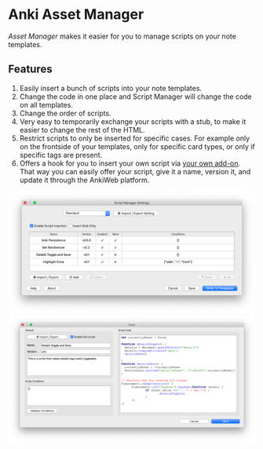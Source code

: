 # Anki Asset Manager

*Asset Manager* makes it easier for you to manage scripts on your note templates.

## Features

1. Easily insert a bunch of scripts into your note templates.
1. Change the code in one place and Script Manager will change the code on all
   templates.
1. Change the order of scripts.
1. Very easy to temporarily exchange your scripts with a stub, to make it easier
   to change the rest of the HTML.
1. Restrict scripts to only be inserted for specific cases. For example only on
   the frontside of your templates, only for specific card types, or only if
   specific tags are present.
1. Offers a hook for you to insert your own script via
   [your own add-on](https://github.com/hgiesel/anki_asset_manager/tree/master/example).
   That way you can easily offer your script, give it a name, version it, and update it
   through the AnkiWeb platform.

![Screenshot Main UI](images/main_config.png)
![Screenshot Config UI](images/script_config.png)
